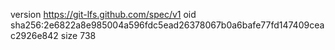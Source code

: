 version https://git-lfs.github.com/spec/v1
oid sha256:2e6822a8e985004a596fdc5ead26378067b0a6bafe77fd147409ceac2926e842
size 738
